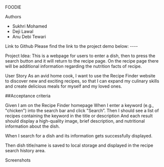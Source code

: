 
FOODIE 

Authors

- Sukhri Mohamed
- Deji Lawal
- Anu Debi Tewari

Link to Github
Please find the link to the project demo below: ----


Project Idea:
This is a webpage for users to enter a dish, then to press the search button and it will return to the recipe page.
On the recipe page there will be additional information regarding the nutrition facts of recipe.

User Story
As an avid home cook, I want to use the Recipe Finder website to discover new and exciting recipes, so that I can expand my culinary skills and create delicious meals for myself and my loved ones.

##Acceptance criteria

Given I am on the Recipe Finder homepage
When I enter a keyword (e.g., "chicken") into the search bar and click "Search”.
Then I should see a list of recipes containing the keyword in the title or description
And each result should display a high-quality image, brief description, and nutritional information about the dish.

When I search for a dish and its information gets successfully displayed. 

Then dish title/name is saved to local storage and displayed in the recipe search history area.

Screenshots
